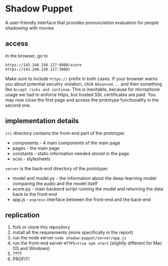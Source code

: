 # Shadow Puppet
A user-friendly interface that provides pronunciation evaluation for people shadowing with movies

## access
In the browser, go to 
```
https://143.248.150.127:8080/score
https://143.248.150.127:3000/
````
Make sure to include `https://` prefix in both cases. If your browser warns you about potential secutiry violation, click `Advanced...` and then something like `Accept risks and continue`. This is inevitable, because for microphone usage we had to enforce https, but trusted SSL certificates are paid.
You may now close the first page and access the prototype functionality in the second one.

## implementation details
`src` directory contains the front-end part of the prototype:

* components - 4 main components of the main page
* pages - the main page
* constants - static information needed stored in the page
* scss - stylesheets

`server` is the back-end directory of the prototype:
* model and model.py - the information about the deep-learning model comparing the audio and the model itself
* score.py - main backend script running the model and returning the data back to the front-end
* app.js - `express` interface between the front-end and the back-end

## replication
1. fork or clone this repository
2. install all the requirements (more specifically in the report)
3. run the node server ```node shadow-puppet/server/app.js```
4. run the front-end server ```HTTPS=true npm start``` (slightly different for Mac OS and Windows)
5. ????
6. PROFIT!